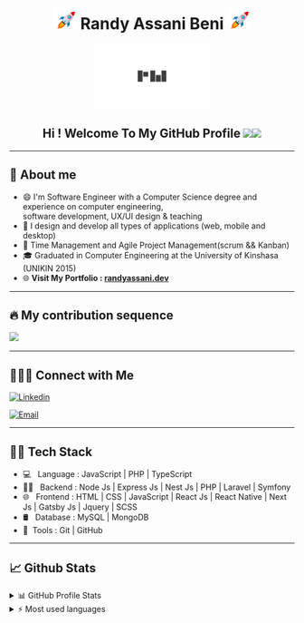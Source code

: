 <div align="center">
    <h1><img src="./assets/rocket.gif" width="8%"> Randy Assani Beni <img src="./assets/rocket.gif" width="8%"></h1>
</div>

<p align="center"><img width="40%" height="auto" src="./assets/rm-landing-logo.png"/></p>

<h2 align="center"> 
    Hi ! Welcome To My GitHub Profile <img src="https://media.giphy.com/media/hvRJCLFzcasrR4ia7z/giphy.gif" width="28"><img src="https://emojis.slackmojis.com/emojis/images/1531849430/4246/blob-sunglasses.gif?1531849430" width="28"/>
</h2>

---

## 📖 About me

- 😄 I'm Software Engineer with a Computer Science degree and experience on computer engineering, <br/> software development, UX/UI design & teaching 
- 🎨 I design and develop all types of applications (web, mobile and desktop)
- 📱 Time Management and Agile Project Management(scrum && Kanban)
- 🎓 Graduated in Computer Engineering at the University of Kinshasa (UNIKIN 2015)
- 🌐 <strong>Visit My Portfolio : <a href="https://randyassani.dev" target="_blank">randyassani.dev</a></strong>

---

## 🔥 My contribution sequence

<p>
  <a href="https://github.com/Randy-RM/github-readme-streak-stats">
    <img src="https://github-readme-streak-stats.herokuapp.com/?user=Randy-RM&theme=radical#version3"/>
  </a>
</p>

---

## 🙋‍🤝🏻 Connect with Me

<p align="left">

<a href="https://www.linkedin.com/in/randy-assani-beni-ab101216b/"><img alt="Linkedin" title="Linkedin" src="https://img.shields.io/badge/-Linkedin-0A66C2?style=for-the-badge&logo=Linkedin&logoColor=white"/></a>
    
<a href="mailto:randymuhema@gmail.com"><img alt="Email" src="https://img.shields.io/badge/Email-randymuhema@gmail.com-blue?style=flat-square&logo=Microsoft%20outlook"></a>

</p>

---

## 👨‍🛠 Tech Stack

- 💻 &nbsp; Language : JavaScript | PHP | TypeScript
- 👨‍💻 &nbsp; Backend : Node Js | Express Js | Nest Js | PHP | Laravel | Symfony 
- 🌐 &nbsp; Frontend : HTML | CSS | JavaScript | React Js | React Native | Next Js | Gatsby Js | Jquery | SCSS
- 🛢 &nbsp; Database : MySQL | MongoDB
- 🔧&nbsp; Tools : Git | GitHub
  <br/>

---

## 📈 Github Stats

<!-- https://github.com/anuraghazra/github-readme-stats -->
<details>
  <summary>📊 GitHub Profile Stats</summary>
  <br/>
    <a href="https://github.com/anuraghazra/github-readme-stats"><img alt="DenverCoder1's Github Stats" src="https://github-readme-stats.vercel.app/api?username=Randy-RM&show_icons=true&count_private=true&hide=&theme=radical" /></a>
</details>

<details> 
  <summary>⚡ Most used languages</summary>
  <br/>
    <a href="https://github.com/anuraghazra/github-readme-stats"><img alt="DenverCoder1's Top Languages" src="https://github-readme-stats.vercel.app/api/top-langs/?username=Randy-RM&langs_count=10&theme=radical&layout=compact#" /></a>
  <br/>
  <b>notice :</b> This graph is only a measure of the languages that make up my public code on GitHub and does not reflect my experience or skill level.
</details>

<!--
**Randy-RM/Randy-RM** is a ✨ _special_ ✨ repository because its `README.md` (this file) appears on your GitHub profile.

Here are some ideas to get you started:

- 🔭 I’m currently working on ...
- 🌱 I’m currently learning ...
- 👯 I’m looking to collaborate on ...
- 🤔 I’m looking for help with ...
- 💬 Ask me about ...
- 📫 How to reach me: ...
- 😄 Pronouns: ...
- ⚡ Fun fact: ...
-->
